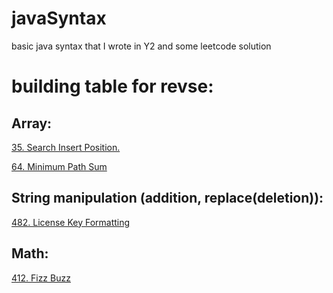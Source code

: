 # javaSyntax
basic java syntax that I wrote in Y2 and some leetcode solution 

# building table for revse:

## Array:
   [35. Search Insert Position.](https://leetcode.com/problems/search-insert-position/)
   
   [64. Minimum Path Sum](https://leetcode.com/problems/minimum-path-sum/)

## String manipulation (addition, replace(deletion)):
   [482. License Key Formatting](https://leetcode.com/problems/license-key-formatting/)
    
## Math:
   [412. Fizz Buzz](https://leetcode.com/problems/fizz-buzz/)






